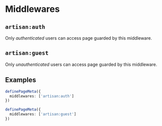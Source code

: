 # Middlewares

## `artisan:auth`

Only _authenticated_ users can access page guarded by this middleware.


## `artisan:guest`

Only _unauthenticated_ users can access page guarded by this middleware.

## Examples

```ts [user-details.vue]
definePageMeta({
  middlewares: ['artisan:auth']
})
```

```ts [login.vue]
definePageMeta({
  middlewares: ['artisan:guest']
})
```

